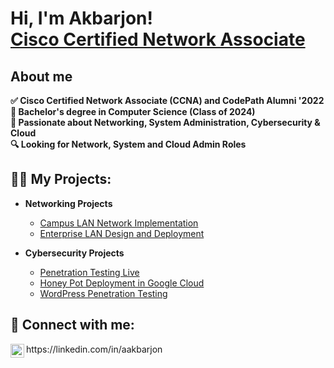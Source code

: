 <h1>Hi, I'm Akbarjon! <br/> <a href="https://www.linkedin.com/in/aakbarjon/">Cisco Certified Network Associate</a></h1>

<h2> About me </h2>
<b>✅ Cisco Certified Network Associate (CCNA) and CodePath Alumni '2022 <br> </b>
<b>🔭 Bachelor's degree in Computer Science (Class of 2024) <br> </b>
<b>🌱 Passionate about Networking, System Administration, Cybersecurity & Cloud <br> </b>
<b>🔍 Looking for Network, System and Cloud Admin Roles  <br> </b>

<h2>👨‍💻 My Projects:</h2>

- <b>Networking Projects </b>
  - [Campus LAN Network Implementation](https://github.com/aakbarjon/Campus-LAN-Network-Implementation)
  - [Enterprise LAN Design and Deployment](https://github.com/aakbarjon/Enterprise-LAN-Design-and-Deployment-for-Midsize-Company)
    
- <b>Cybersecurity Projects </b>

  - [Penetration Testing Live](https://github.com/aakbarjon/Penetration-Testing-Live-Websites)
  - [Honey Pot Deployment in Google Cloud](https://github.com/aakbarjon/Honey-Pot-Deployment-in-Google-Cloud)
  - [WordPress Penetration Testing](https://github.com/aakbarjon/WordPress-Penetration-Testing)


<h2> 🤳 Connect with me:</h2>
<img align="left"  | LinkedIn" width="22px" src="https://cdn.jsdelivr.net/npm/simple-icons@v3/icons/linkedin.svg" /> https://linkedin.com/in/aakbarjon


